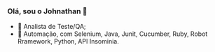 ### Olá, sou o Johnathan 👋

- 🔭 Analista de Teste/QA;
- 🌱 Automação, com Selenium, Java, Junit, Cucumber, Ruby, Robot Rramework, Python, API Insominia.



